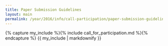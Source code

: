 ```yaml
---
title: Paper Submission Guidelines
layout: main
permalink: /year/2016/info/call-participation/paper-submission-guidelines
---
```


{% capture my_include %}{% include call_for_participation.md %}{% endcapture %}
{{ my_include | markdownify }}

